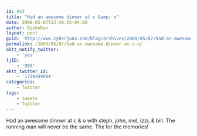 ```yaml
---
id: 943
title: "Had an awesome dinnwr at c &amp; o"
date: 2009-05-07T23:49:25-04:00
author: DizkoDan
layout: post
guid: 'http://www.cyberjunx.com/blog/archives/2009/05/07/had-an-awesome-dinnwr-at-c-o/'
permalink: /2009/05/07/had-an-awesome-dinnwr-at-c-o/
aktt_notify_twitter:
    - 'yes'
ljID:
    - '905'
aktt_twitter_id:
    - '1734349084'
categories:
    - Twitter
tags:
    - tweets
    - Twitter
---
```


Had an awesome dinnwr at c &amp; o with steph, john, mel, izzi, &amp; bill. The running man will never be the same. Thx for the memories!